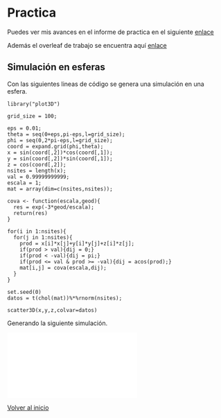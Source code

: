# Practica
Puedes ver mis avances en el informe de practica en el siguiente [enlace](main.pdf)

Además el overleaf de trabajo se encuentra aquí [enlace](https://www.overleaf.com/9226984625zkchnzwjnkcr)

## Simulación en esferas

Con las siguientes lineas de código se genera una simulación en una esfera.

~~~
library("plot3D")

grid_size = 100;

eps = 0.01;
theta = seq(0+eps,pi-eps,l=grid_size);
phi = seq(0,2*pi-eps,l=grid_size);
coord = expand.grid(phi,theta);
x = sin(coord[,2])*cos(coord[,1]);
y = sin(coord[,2])*sin(coord[,1]);
z = cos(coord[,2]);
nsites = length(x);
val = 0.99999999999;
escala = 1;
mat = array(dim=c(nsites,nsites));

cova <- function(escala,geod){
  res = exp(-3*geod/escala);
  return(res)    
}

for(i in 1:nsites){
  for(j in 1:nsites){
    prod = x[i]*x[j]+y[i]*y[j]+z[i]*z[j];
    if(prod > val){dij = 0;}
    if(prod < -val){dij = pi;}
    if(prod <= val & prod >= -val){dij = acos(prod);}
    mat[i,j] = cova(escala,dij);          
  }
}

set.seed(0)
datos = t(chol(mat))%*%rnorm(nsites);

scatter3D(x,y,z,colvar=datos)
~~~

Generando la siguiente simulación.

![sim1](sim1.pdf)

[Volver al inicio](https://fabimath.github.io/Fabimath/)

